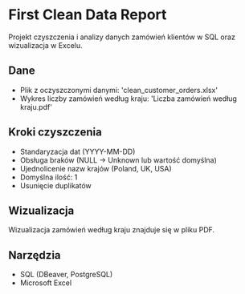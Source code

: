 # First Clean Data Report

Projekt czyszczenia i analizy danych zamówień klientów w SQL oraz wizualizacja w Excelu.

## Dane

- Plik z oczyszczonymi danymi: 'clean_customer_orders.xlsx'
- Wykres liczby zamówień według kraju: 'Liczba zamówień według kraju.pdf'

## Kroki czyszczenia
- Standaryzacja dat (YYYY-MM-DD)
- Obsługa braków (NULL → Unknown lub wartość domyślna)
- Ujednolicenie nazw krajów (Poland, UK, USA)
- Domyślna ilość: 1
- Usunięcie duplikatów

## Wizualizacja

Wizualizacja zamówień według kraju znajduje się w pliku PDF.

## Narzędzia

- SQL (DBeaver, PostgreSQL)
- Microsoft Excel
